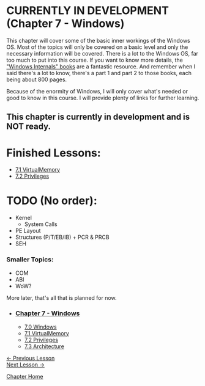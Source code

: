 # CURRENTLY IN DEVELOPMENT (Chapter 7 - Windows)
This chapter will cover some of the basic inner workings of the Windows OS. Most of the topics will only be covered on a basic level and only the necessary information will be covered. There is a lot to the Windows OS, far too much to put into this course. If you want to know more details, the ["Windows Internals" books](https://www.amazon.com/Windows-Internals-Part-architecture-management/dp/0735684189) are a fantastic resource. And remember when I said there's a lot to know, there's a part 1 and part 2 to those books, each being about 800 pages.

Because of the enormity of Windows, I will only cover what's needed or good to know in this course. I will provide plenty of links for further learning.

## This chapter is currently in development and is **NOT** ready.

# Finished Lessons:
* [7.1 VirtualMemory](7.1%20VirtualMemory.md)
* [7.2 Privileges](7.2%20Privileges.md)

# TODO (No order):
* Kernel
  * System Calls
* PE Layout
* Structures (P/T/EB/IB) + PCR & PRCB
* SEH

### Smaller Topics:
  * COM
  * ABI
  * WoW?

More later, that's all that is planned for now.

* ### [Chapter 7 - Windows](7.0%20Windows.md)
    * [7.0 Windows](7.0%20Windows.md)
    * [7.1 VirtualMemory](7.1%20VirtualMemory.md)
    * [7.2 Privileges](7.2%20Privileges.md)
    * [7.3 Architecture](7.3%20Architecture.md)

[<- Previous Lesson](../Chapter%206%20-%20DLL/../Chapter%206%20-%20DLL/6.10%20FinalNotes.md)  
[Next Lesson ->](7.1%20VirtualMemory.md)  

[Chapter Home](7.0%20Windows.md)  